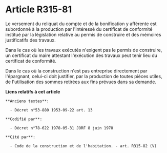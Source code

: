 # Article R315-81

Le versement du reliquat du compte et de la bonification y afférente est subordonné à la production par l'intéressé du
certificat de conformité institué par la législation relative au permis de construire et des mémoires justificatifs des
travaux.

Dans le cas où les travaux exécutés n'exigent pas le permis de construire, un certificat du maire attestant l'exécution des
travaux peut tenir lieu du certificat de conformité.

Dans le cas où la construction n'est pas entreprise directement par l'épargnant, celui-ci doit justifier, par la production
de toutes pièces utiles, de l'utilisation des sommes retirées aux fins prévues dans sa demande.

**Liens relatifs à cet article**

	**Anciens textes**:

	  - Décret n°53-880 1953-09-22 art. 13

	**Codifié par**:

	  - Décret n°78-622 1978-05-31 JORF 8 juin 1978

	**Cité par**:

	  - Code de la construction et de l'habitation. - art. R315-82 (V)
